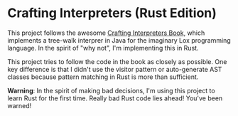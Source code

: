 # Crafting Interpreters (Rust Edition)

This project follows the awesome [Crafting Interpreters Book](https://craftinginterpreters.com/),
which implements a tree-walk interprer in Java for the imaginary Lox programming
language. In the spirit of "why not", I'm implementing this in Rust.

This project tries to follow the code in the book as closely as possible. One key difference
is that I didn't use the visitor pattern or auto-generate AST classes because pattern matching in
Rust is more than sufficient.

**Warning**: In the spirit of making bad decisions,
I'm using this project to learn Rust for the first time. Really bad
Rust code lies ahead! You've been warned!
